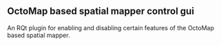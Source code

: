 ## OctoMap based spatial mapper control gui

An RQt plugin for enabling and disabling certain features of the OctoMap based spatial mapper.
